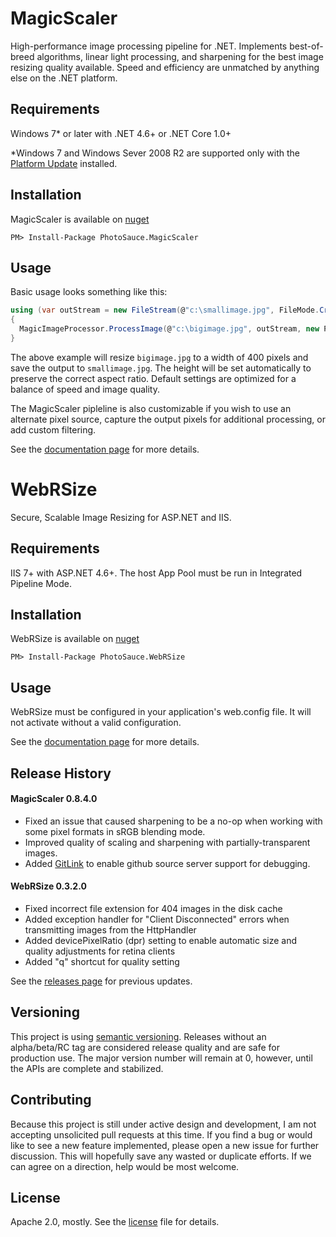 MagicScaler
===========

High-performance image processing pipeline for .NET.  Implements best-of-breed algorithms, linear light processing, and sharpening for the best image resizing quality available.  Speed and efficiency are unmatched by anything else on the .NET platform.

Requirements
------------

Windows 7* or later with .NET 4.6+ or .NET Core 1.0+

*Windows 7 and Windows Sever 2008 R2 are supported only with the [Platform Update](https://support.microsoft.com/en-us/kb/2670838) installed.

Installation
------------

MagicScaler is available on [nuget](http://www.nuget.org/packages/PhotoSauce.MagicScaler/)

```
PM> Install-Package PhotoSauce.MagicScaler
```

Usage
-----

Basic usage looks something like this:

```C#
using (var outStream = new FileStream(@"c:\smallimage.jpg", FileMode.Create))
{
  MagicImageProcessor.ProcessImage(@"c:\bigimage.jpg", outStream, new ProcessImageSettings { Width = 400 });
}
``` 

The above example will resize `bigimage.jpg` to a width of 400 pixels and save the output to	 `smallimage.jpg`.  The height will be set automatically to preserve the correct aspect ratio.  Default settings are optimized for a balance of speed and image quality.

The MagicScaler pipleline is also customizable if you wish to use an alternate pixel source, capture the output pixels for additional processing, or add custom filtering.

See the [documentation page](doc/main.md) for more details.


WebRSize
========

Secure, Scalable Image Resizing for ASP.NET and IIS.

Requirements
------------

IIS 7+ with ASP.NET 4.6+.  The host App Pool must be run in Integrated Pipeline Mode.

Installation
------------

WebRSize is available on [nuget](http://www.nuget.org/packages/PhotoSauce.WebRSize/)

```
PM> Install-Package PhotoSauce.WebRSize
```

Usage
-----

WebRSize must be configured in your application's web.config file.  It will not activate without a valid configuration.

See the [documentation page](doc/web.md) for more details.


Release History
---------------
#### MagicScaler 0.8.4.0
* Fixed an issue that caused sharpening to be a no-op when working with some pixel formats in sRGB blending mode.
* Improved quality of scaling and sharpening with partially-transparent images.
* Added [GitLink](https://github.com/GitTools/GitLink) to enable github source server support for debugging.

#### WebRSize 0.3.2.0
* Fixed incorrect file extension for 404 images in the disk cache
* Added exception handler for "Client Disconnected" errors when transmitting images from the HttpHandler
* Added devicePixelRatio (dpr) setting to enable automatic size and quality adjustments for retina clients
* Added "q" shortcut for quality setting

See the [releases page](https://github.com/saucecontrol/PhotoSauce/releases) for previous updates.

Versioning
----------

This project is using [semantic versioning](http://semver.org/).  Releases without an alpha/beta/RC tag are considered release quality and are safe for production use. The major version number will remain at 0, however, until the APIs are complete and stabilized.

Contributing
------------

Because this project is still under active design and development, I am not accepting unsolicited pull requests at this time.  If you find a bug or would like to see a new feature implemented, please open a new issue for further discussion.  This will hopefully save any wasted or duplicate efforts.  If we can agree on a direction, help would be most welcome.

License
-------

Apache 2.0, mostly.  See the [license](license) file for details.

